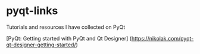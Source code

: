 # pyqt-links
Tutorials and resources I have collected on PyQt


[PyQt: Getting started with PyQt and Qt Designer] (https://nikolak.com/pyqt-qt-designer-getting-started/)
